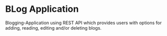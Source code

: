 # BLog Application

Blogging-Application using REST API which provides users with options for adding, reading, editing and/or deleting blogs. 
